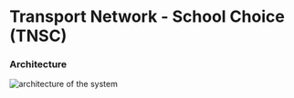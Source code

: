 # Transport Network - School Choice (TNSC)

### Architecture
![architecture of the system](https://github.com/dimichai/transport-network-school-choice/blob/main/images/architecture.png)


